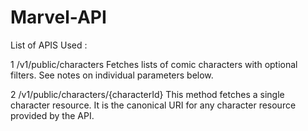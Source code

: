 # Marvel-API

List of APIS Used :

1 /v1/public/characters
Fetches lists of comic characters with optional filters. See notes on individual parameters below.

2 /v1/public/characters/{characterId}
This method fetches a single character resource. It is the canonical URI for any character resource provided by the API.